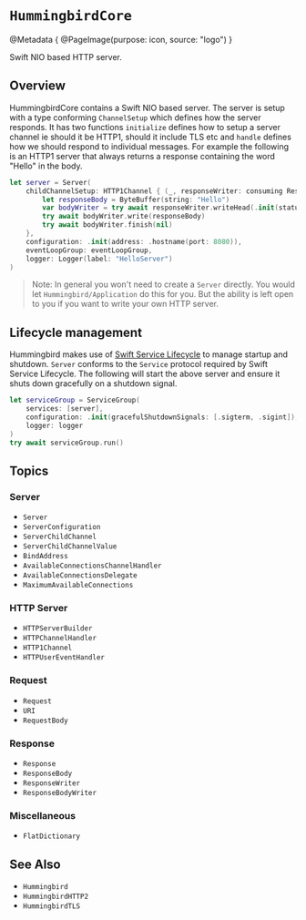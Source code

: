# ``HummingbirdCore``

@Metadata {
    @PageImage(purpose: icon, source: "logo")
}

Swift NIO based HTTP server. 

## Overview

HummingbirdCore contains a Swift NIO based server. The server is setup with a type conforming `ChannelSetup` which defines how the server responds. It has two functions `initialize` defines how to setup a server channel ie should it be HTTP1, should it include TLS etc and `handle` defines how we should respond to individual messages. For example the following is an HTTP1 server that always returns a response containing the word "Hello" in the body. 

```swift
let server = Server(
    childChannelSetup: HTTP1Channel { (_, responseWriter: consuming ResponseWriter, _) in
        let responseBody = ByteBuffer(string: "Hello")
        var bodyWriter = try await responseWriter.writeHead(.init(status: .ok))
        try await bodyWriter.write(responseBody)
        try await bodyWriter.finish(nil)
    },
    configuration: .init(address: .hostname(port: 8080)),
    eventLoopGroup: eventLoopGroup,
    logger: Logger(label: "HelloServer")
)
```

> Note: In general you won't need to create a `Server` directly. You would let ``Hummingbird/Application`` do this for you. But the ability is left open to you if you want to write your own HTTP server.

## Lifecycle management

Hummingbird makes use of [Swift Service Lifecycle](https://github.com/swift-server/swift-service-lifecycle) to manage startup and shutdown. `Server` conforms to the `Service` protocol required by Swift Service Lifecycle. The following will start the above server and ensure it shuts down gracefully on a shutdown signal.

```swift
let serviceGroup = ServiceGroup(
    services: [server],
    configuration: .init(gracefulShutdownSignals: [.sigterm, .sigint]),
    logger: logger
)
try await serviceGroup.run()
```

## Topics

### Server

- ``Server``
- ``ServerConfiguration``
- ``ServerChildChannel``
- ``ServerChildChannelValue``
- ``BindAddress``
- ``AvailableConnectionsChannelHandler``
- ``AvailableConnectionsDelegate``
- ``MaximumAvailableConnections`` 

### HTTP Server

- ``HTTPServerBuilder``
- ``HTTPChannelHandler``
- ``HTTP1Channel``
- ``HTTPUserEventHandler``

### Request

- ``Request``
- ``URI``
- ``RequestBody``

### Response

- ``Response``
- ``ResponseBody``
- ``ResponseWriter``
- ``ResponseBodyWriter``

### Miscellaneous

- ``FlatDictionary``

## See Also

- ``Hummingbird``
- ``HummingbirdHTTP2``
- ``HummingbirdTLS``
